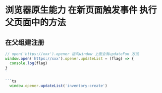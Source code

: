 # 浏览器原生能力 在新页面触发事件 执行父页面中的方法

## 在父组建注册

```ts
// open('https://xxx').opener 指向window 上面会有updateFun 方法
window.open('https://xxx').opener.updateList = (flag) => {
  console.log(flag)
}
`

```ts
  window.opener.updateList('inventory-create')
```
